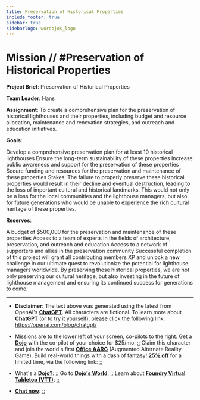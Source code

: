 ```yaml
---
title: Preservation of Historical Properties
include_footer: true
sidebar: true
sidebarlogo: wordojos_logo
---
```

# Mission // #Preservation of Historical Properties

**Project Brief**: Preservation of Historical Properties

**Team Leader**: Hans

**Assignment**:
To create a comprehensive plan for the preservation of historical lighthouses and their properties, including budget and resource allocation, maintenance and renovation strategies, and outreach and education initiatives.

**Goals**:

Develop a comprehensive preservation plan for at least 10 historical lighthouses
Ensure the long-term sustainability of these properties
Increase public awareness and support for the preservation of these properties
Secure funding and resources for the preservation and maintenance of these properties
Stakes:
The failure to properly preserve these historical properties would result in their decline and eventual destruction, leading to the loss of important cultural and historical landmarks. This would not only be a loss for the local communities and the lighthouse managers, but also for future generations who would be unable to experience the rich cultural heritage of these properties.

**Reserves**:

A budget of $500,000 for the preservation and maintenance of these properties
Access to a team of experts in the fields of architecture, preservation, and outreach and education
Access to a network of supporters and allies in the preservation community
Successful completion of this project will grant all contributing members XP and unlock a new challenge in our ultimate quest to revolutionize the potential for lighthouse managers worldwide. By preserving these historical properties, we are not only preserving our cultural heritage, but also investing in the future of lighthouse management and ensuring its continued success for generations to come.

---

* **Disclaimer**: The text above was generated using the latest from OpenAI's [**ChatGPT**](https://openai.com/blog/chatgpt/).  All characters are fictional.  To learn more about [**ChatGPT**](https://openai.com/blog/chatgpt/) (or to try it yourself), please click the following link: https://openai.com/blog/chatgpt/

* Missions are to the lower left of your screen, co-pilots to the right. Get a [**Dojo**](https://workmates.live/marketplace) with the co-pilot of your choice for $25/mo: [::](https://workmates.live/marketplace)  Claim this character and join the world's first [**Office AARG**](https://dojos.world) (Augmented Alternate Reality Game). Build real-world things with a dash of fantasy! [**25% off**](https://blog.workmates.live/deal-on-a-dojo) for a limited time, via the following link: [::](https://blog.workmates.live/deal-on-a-dojo) 

* What's a [**Dojo?**](https://workdojos.com): [::](https://workdojos.com)  Go to [**Dojo's World**](https://dojos.world): [::](https://dojos.world)  Learn about [**Foundry Virtual Tabletop (VTT)**](https://foundryvtt.com): [::](https://foundryvtt.com/)

* [**Chat now**](https://chat.workmates.live/channel/support): [::](https://chat.workmates.live/channel/support)